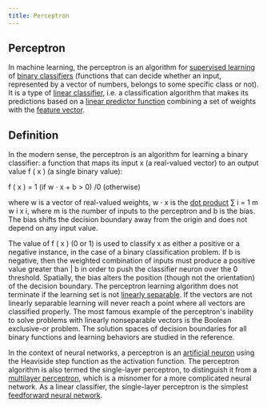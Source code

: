 ```yaml
---
title: Perceptron
---
```

## Perceptron

In machine learning, the perceptron is an algorithm for [supervised learning](https://en.wikipedia.org/wiki/Supervised_classification) of [binary classifiers](https://en.wikipedia.org/wiki/Binary_classification) (functions that can decide whether an input, represented by a vector of numbers, belongs to some specific class or not). It is a type of [linear classifier](https://en.wikipedia.org/wiki/Linear_classifier), i.e. a classification algorithm that makes its predictions based on a [linear predictor function](https://en.wikipedia.org/wiki/Linear_predictor_function) combining a set of weights with the [feature vector](https://en.wikipedia.org/wiki/Feature_vector). 

## Definition

In the modern sense, the perceptron is an algorithm for learning a binary classifier: a function that maps its input x (a real-valued vector) to an output value f ( x ) (a single binary value): 

f ( x ) = 1 (if w ⋅ x + b > 0) /0 (otherwise)

where w is a vector of real-valued weights, w ⋅ x is the [dot product](https://en.wikipedia.org/wiki/Dot_product) ∑ i = 1 m w i x i, where m is the number of inputs to the perceptron and b is the bias. The bias shifts the decision boundary away from the origin and does not depend on any input value. 

The value of f ( x ) (0 or 1) is used to classify x as either a positive or a negative instance, in the case of a binary classification problem. If b is negative, then the weighted combination of inputs must produce a positive value greater than 
| b  in order to push the classifier neuron over the 0 threshold. Spatially, the bias alters the position (though not the orientation) of the decision boundary. The perceptron learning algorithm does not terminate if the learning set is not [linearly separable](https://en.wikipedia.org/wiki/Linearly_separable). If the vectors are not linearly separable learning will never reach a point where all vectors are classified properly. The most famous example of the perceptron's inability to solve problems with linearly nonseparable vectors is the Boolean exclusive-or problem. The solution spaces of decision boundaries for all binary functions and learning behaviors are studied in the reference.

In the context of neural networks, a perceptron is an [artificial neuron](https://en.wikipedia.org/wiki/Artificial_neuron) using the Heaviside step function as the activation function. The perceptron algorithm is also termed the single-layer perceptron, to distinguish it from a [multilayer perceptron](https://en.wikipedia.org/wiki/Multilayer_perceptron), which is a misnomer for a more complicated neural network. As a linear classifier, the single-layer perceptron is the simplest [feedforward neural network](https://en.wikipedia.org/wiki/Feedforward_neural_network). 
